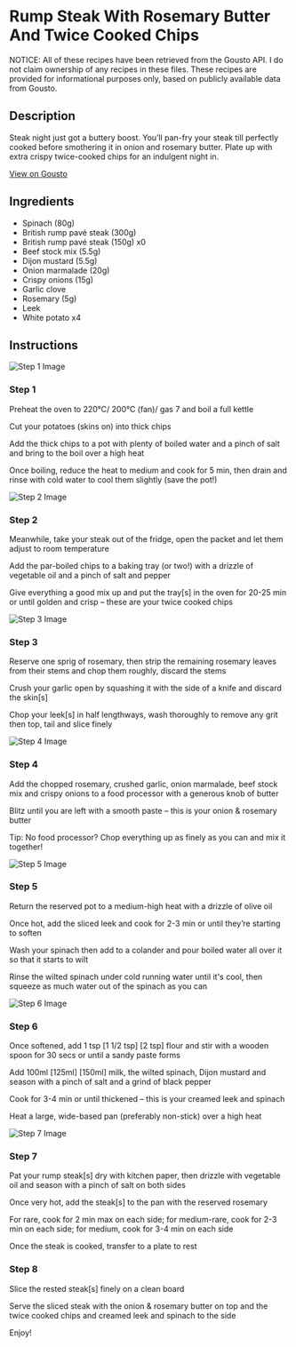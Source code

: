 # Rump Steak With Rosemary Butter And Twice Cooked Chips

NOTICE: All of these recipes have been retrieved from the Gousto API. I do not claim ownership of any recipes in these files. These recipes are provided for informational purposes only, based on publicly available data from Gousto.

## Description

Steak night just got a buttery boost. You’ll pan-fry your steak till perfectly cooked before smothering it in onion and rosemary butter. Plate up with extra crispy twice-cooked chips for an indulgent night in.

[View on Gousto](https://www.gousto.co.uk/recipes/cookbook/rump-steak-with-onion-rosemary-beef-butter-twice-cooked-chips)

## Ingredients

- Spinach (80g)
- British rump pavé steak (300g)
- British rump pavé steak (150g) x0
- Beef stock mix (5.5g)
- Dijon mustard (5.5g)
- Onion marmalade (20g)
- Crispy onions (15g)
- Garlic clove
- Rosemary (5g)
- Leek
- White potato x4

## Instructions

![Step 1 Image](https://production-media.gousto.co.uk/cms/recipe-step-image/Step-1-1700570878091-x200.jpg)

### Step 1

Preheat the oven to 220°C/ 200°C (fan)/ gas 7 and boil a full kettle

Cut your potatoes (skins on) into thick chips

Add the thick chips to a pot with plenty of boiled water and a pinch of salt and bring to the boil over a high heat

Once boiling, reduce the heat to medium and cook for 5 min, then drain and rinse with cold water to cool them slightly (save the pot!)

![Step 2 Image](https://production-media.gousto.co.uk/cms/recipe-step-image/step-2-1700570882658-x200.jpg)

### Step 2

Meanwhile, take your steak out of the fridge, open the packet and let them adjust to room temperature

Add the par-boiled chips to a baking tray (or two!) with a drizzle of vegetable oil and a pinch of salt and pepper

Give everything a good mix up and put the tray[s] in the oven for 20-25 min or until golden and crisp – these are your twice cooked chips

![Step 3 Image](https://production-media.gousto.co.uk/cms/recipe-step-image/step-3-1700570888036-x200.jpg)

### Step 3

Reserve one sprig of rosemary, then strip the remaining rosemary leaves from their stems and chop them roughly, discard the stems

Crush your garlic open by squashing it with the side of a knife and discard the skin[s]

Chop your leek[s] in half lengthways, wash thoroughly to remove any grit then top, tail and slice finely

![Step 4 Image](https://production-media.gousto.co.uk/cms/recipe-step-image/step-4-1700570893162-x200.jpg)

### Step 4

Add the chopped rosemary, crushed garlic, onion marmalade, beef stock mix and crispy onions to a food processor with a generous knob of butter

Blitz until you are left with a smooth paste – this is your onion & rosemary butter

Tip: No food processor? Chop everything up as finely as you can and mix it together!

![Step 5 Image](https://production-media.gousto.co.uk/cms/recipe-step-image/step-5-1700570897448-x200.jpg)

### Step 5

Return the reserved pot to a medium-high heat with a drizzle of olive oil

Once hot, add the sliced leek and cook for 2-3 min or until they’re starting to soften

Wash your spinach then add to a colander and pour boiled water all over it so that it starts to wilt

Rinse the wilted spinach under cold running water until it's cool, then squeeze as much water out of the spinach as you can

![Step 6 Image](https://production-media.gousto.co.uk/cms/recipe-step-image/step-6-1700570902577-x200.jpg)

### Step 6

Once softened, add 1 tsp<span class="text-danger"> <span class="text-purple">[1 1/2 tsp] </span>[2 tsp]</span> flour and stir with a wooden spoon for 30 secs or until a sandy paste forms

Add 100ml <span class="text-purple">[125ml] </span><span class="text-danger">[150ml]</span> milk, the wilted spinach, Dijon mustard and season with a pinch of salt and a grind of black pepper

Cook for 3-4 min or until thickened – this is your creamed leek and spinach

Heat a large, wide-based pan (preferably non-stick) over a high heat

![Step 7 Image](https://production-media.gousto.co.uk/cms/recipe-step-image/step-7-1700570906771-x200.jpg)

### Step 7

Pat your rump steak[s] dry with kitchen paper, then drizzle with vegetable oil and season with a pinch of salt on both sides

Once very hot, add the steak[s] to the pan with the reserved rosemary

For rare, cook for 2 min max on each side; for medium-rare, cook for 2-3 min on each side; for medium, cook for 3-4 min on each side

Once the steak is cooked, transfer to a plate to rest

### Step 8

Slice the rested steak[s] finely on a clean board

Serve the sliced steak with the onion & rosemary butter on top and the twice cooked chips and creamed leek and spinach to the side

Enjoy!

